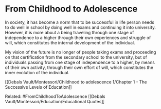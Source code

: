 # From Childhood to Adolescence

In society, it has become a norm that to be successful in life person needs to do well in school by doing well in exams and continuing it into university. However, it is more about a being traveling through one stage of independence to a higher through their own experiences and struggle of will, which constitutes the internal development of the individual.




My vision of the future is no longer of people taking exams and proceeding on that certification from the secondary school to the university, but of individuals passing from one stage of independence to a higher, by means of their own activity, through their own effort of will, which constitutes the inner evolution of the individual. 


[[Debals Vault/Montessori/Childhood to adolescence 1/Chapter 1 - The Successive Levels of Education]]

Related:
#FromChildhoodToAdolescence 
[[Debals Vault/Montessori/Education/Educational Quotes]]